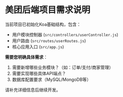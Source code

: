 # 美团后端项目需求说明

当前项目已初始化Koa基础结构，包含：
- 用户模块控制器 (`src/controllers/userController.js`)
- 用户路由 (`src/routes/userRoutes.js`)
- 核心应用入口 (`src/app.js`)

**需要您明确具体需求**：
1. 需要新增哪些业务模块？（如：订单/支付/商家管理）
2. 需要实现哪些具体API端点？
3. 数据库配置要求（MySQL/MongoDB等）

请补充详细信息后继续开发。
